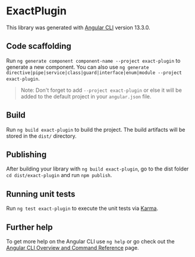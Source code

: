 # ExactPlugin

This library was generated with [Angular CLI](https://github.com/angular/angular-cli) version 13.3.0.

## Code scaffolding

Run `ng generate component component-name --project exact-plugin` to generate a new component. You can also use `ng generate directive|pipe|service|class|guard|interface|enum|module --project exact-plugin`.
> Note: Don't forget to add `--project exact-plugin` or else it will be added to the default project in your `angular.json` file. 

## Build

Run `ng build exact-plugin` to build the project. The build artifacts will be stored in the `dist/` directory.

## Publishing

After building your library with `ng build exact-plugin`, go to the dist folder `cd dist/exact-plugin` and run `npm publish`.

## Running unit tests

Run `ng test exact-plugin` to execute the unit tests via [Karma](https://karma-runner.github.io).

## Further help

To get more help on the Angular CLI use `ng help` or go check out the [Angular CLI Overview and Command Reference](https://angular.io/cli) page.
